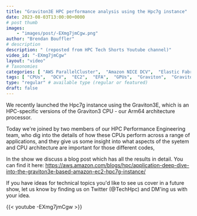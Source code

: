 ```yaml
---
title: "Graviton3E HPC performance analysis using the Hpc7g instance"
date: 2023-08-03T13:00:00+0000
# post thumb
images:
    - "images/post/-EXmg7jmCgw.png"
author: "Brendan Bouffler"
# description
description: " (reposted from HPC Tech Shorts Youtube channel)"
video_id: "-EXmg7jmCgw"
layout: "video"
# Taxonomies
categories: [ "AWS ParallelCluster",  "Amazon NICE DCV",  "Elastic Fabric Adapter",  "Life Sciences", ]
tags: [ "CPUs",  "DCV",  "EC2",  "EFA",  "GPUs",  "Graviton",  "Graviton3E",  "HPC",  "High Performance Computing",  "Lustre",  "MPI",  "ParallelCluster",  "Schedulers",  "Storage",  "autoscaling",  "bioinformatics",  "cloud computing",  "elastic",  "elastic fabric adapter",  "hpc7g",  "infiniband",  "scientific computing",  "technical computing",  "tightly-coupled",  "virtualization",  "vizualization",  "techshorts", ]
type: "regular" # available type (regular or featured)
draft: false
---
```


We recently launched the Hpc7g instance using the Graviton3E, which is an HPC-specific versions of the Graviton3 CPU - our Arm64 architecture processor.

Today we're joined by two members of our HPC Performance Engineering team, who dig into the details of how these CPUs perform across a range of applications, and they give us some insight into what aspects of the syetem and CPU architecture are important for those different codes,

In the show we discuss a blog post which has all the results in detail. You can find it here: https://aws.amazon.com/blogs/hpc/application-deep-dive-into-the-graviton3e-based-amazon-ec2-hpc7g-instance/

If you have ideas for technical topics you'd like to see us cover in a future show, let us know by finding us on Twitter (@TechHpc) and DM'ing us with your idea.

{{< youtube -EXmg7jmCgw >}}